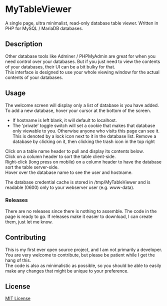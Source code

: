 # MyTableViewer
A single page, ultra minimalist, read-only database table viewer. Written in PHP for MySQL / MariaDB databases.

## Description
Other database tools like Adminer / PHPMyAdmin are great for when you need control over your databases. But if you just need to view the contents of your databases, their UI can be a bit bulky for that.  
This interface is designed to use your whole viewing window for the actual contents of your databases.

## Usage
The welcome screen will display only a list of database is you have added.  
To add a new database, hover your cursor at the bottom of the screen.  
- If hostname is left blank, it will default to localhost.
- The 'private' toggle switch will set a cookie that makes that database only viewable to you. Otherwise anyone who visits this page can see it. This is denoted by a lock icon next to it in the database list.
Remove a database by clicking on it, then clicking the trash icon in the top right

Click on a table name header to pull and display its contents below.  
Click on a column header to sort the table client-side.  
Right-click (long press on mobile) on a column header to have the database sort the table server-side.  
Hover over the database name to see the user and hostname.

The database credential cache is stored in /tmp/MyTableViewer and is readable (0600) only to your webserver user (e.g. www-data).

### Releases
There are no releases since there is nothing to assemble. The code in the page is ready to go. If releases make it easier to download, I can create them, just let me know.

## Contributing
This is my first ever open source project, and I am not primarily a developer. You are very welcome to contribute, but please be patient while I get the hang of this.  
The code is also as minimalistic as possible, so you should be able to easily make any changes that might be unique to your preference.

## License
[MIT License](LICENSE)
